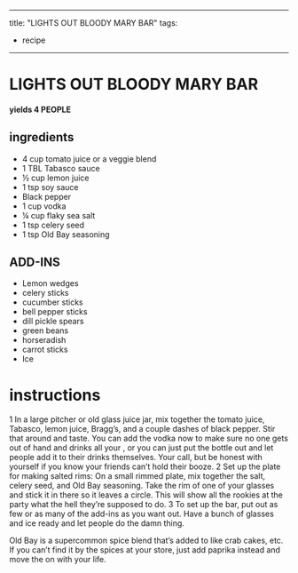 	
---
title: "LIGHTS OUT BLOODY MARY BAR"
tags:
  - recipe
---

# LIGHTS OUT BLOODY MARY BAR
#### yields  4 PEOPLE

## ingredients
* 4 cup tomato juice or a veggie blend
* 1 TBL Tabasco sauce
* ½ cup lemon juice
* 1 tsp soy sauce
* Black pepper
* 1 cup vodka
* ¼ cup flaky sea salt
* 1 tsp celery seed
* 1 tsp Old Bay seasoning

## ADD-INS
* Lemon wedges
* celery sticks
* cucumber sticks
* bell pepper sticks
* dill pickle spears
* green beans
* horseradish
* carrot sticks
* Ice


# instructions
1 In a large pitcher or old glass juice jar, mix together the tomato juice, Tabasco, lemon juice, Bragg’s, and a couple dashes of black pepper. Stir that    around and taste. You can add the vodka now to make sure no one gets out of hand and drinks all your   , or you can just put the bottle out and let people add it to their drinks themselves. Your call, but be honest with yourself if you know your friends can’t hold their booze.
2 Set up the plate for making salted rims: On a small rimmed plate, mix together the salt, celery seed, and Old Bay seasoning. Take the rim of one of your glasses and stick it in there so it leaves a circle. This will show all the rookies at the party what the hell they’re supposed to do.
3 To set up the bar, put out as few or as many of the add-ins as you want out. Have a bunch of glasses and ice ready and let people do the damn thing.

Old Bay is a supercommon spice blend that’s added to    like crab cakes, etc. If you can’t find it by the spices at your store, just add paprika instead and move the   on with your life.
	
	

